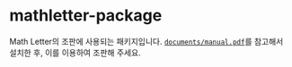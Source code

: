 # mathletter-package

Math Letter의 조판에 사용되는 패키지입니다. [`documents/manual.pdf`](https://github.com/msquare-kaist/mathletter-package/blob/master/documents/manual.pdf)를 참고해서 설치한 후, 이를 이용하여 조판해 주세요.
